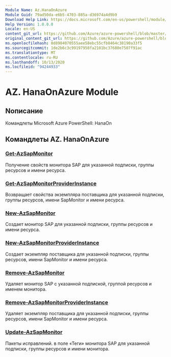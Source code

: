 ```yaml
---
Module Name: Az.HanaOnAzure
Module Guid: 79ad50da-e6b5-4703-885a-d36974a4d9b9
Download Help Link: https://docs.microsoft.com/en-us/powershell/module/az.hanaonazure
Help Version: 1.0.0.0
Locale: en-US
content_git_url: https://github.com/Azure/azure-powershell/blob/master/src/HanaOnAzure/help/Az.HanaOnAzure.md
original_content_git_url: https://github.com/Azure/azure-powershell/blob/master/src/HanaOnAzure/help/Az.HanaOnAzure.md
ms.openlocfilehash: 8d8984070555aee58ebc55cfb8464c38190a33f5
ms.sourcegitcommit: 1de2b6c3c99197958fa2101bc37680e7507f91ac
ms.translationtype: MT
ms.contentlocale: ru-RU
ms.lasthandoff: 10/13/2020
ms.locfileid: "94244933"
---
```

# AZ. HanaOnAzure Module
## Nописание
Командлеты Microsoft Azure PowerShell: HanaOn

## Командлеты AZ. HanaOnAzure
### [Get-AzSapMonitor](Get-AzSapMonitor.md)
Получение свойств монитора SAP для указанной подписки, группы ресурсов и имени ресурса.

### [Get-AzSapMonitorProviderInstance](Get-AzSapMonitorProviderInstance.md)
Возвращает свойства экземпляра поставщика для указанной подписки, группы ресурсов, имени SapMonitor и имени ресурса.

### [New-AzSapMonitor](New-AzSapMonitor.md)
Создает монитор SAP для указанной подписки, группы ресурсов и имени ресурса.

### [New-AzSapMonitorProviderInstance](New-AzSapMonitorProviderInstance.md)
Создает экземпляр поставщика для указанной подписки, группы ресурсов, имени SapMonitor и имени ресурса.

### [Remove-AzSapMonitor](Remove-AzSapMonitor.md)
Удаляет монитор SAP с указанной подпиской, группой ресурсов и именем монитора.

### [Remove-AzSapMonitorProviderInstance](Remove-AzSapMonitorProviderInstance.md)
Удаляет экземпляр поставщика для указанной подписки, группы ресурсов, имени SapMonitor и имени ресурса.

### [Update-AzSapMonitor](Update-AzSapMonitor.md)
Пакеты исправлений. в поле «Теги» монитора SAP для указанной подписки, группы ресурсов и имени монитора.

